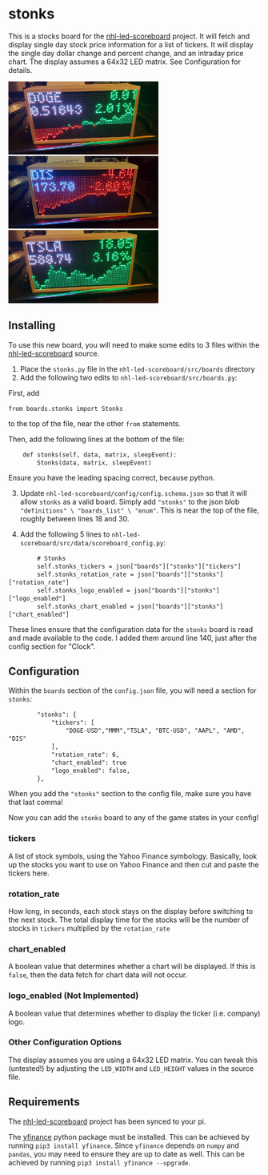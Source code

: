# stonks
This is a stocks board for the [nhl-led-scoreboard](https://github.com/riffnshred/nhl-led-scoreboard) project. It will fetch and display single day stock price information for a list of tickers. It will display the single day dollar change and percent change, and an intraday price chart. The display assumes a 64x32 LED matrix. See Configuration for details.

<img src="images/DOGE.jpg" width=300></img>
<img src="images/DIS.jpg" width=300></img>
<img src="images/TSLA.jpg" width=300></img>

## Installing
To use this new board, you will need to make some edits to 3 files within the [nhl-led-scoreboard](https://github.com/riffnshred/nhl-led-scoreboard) source.

1. Place the `stonks.py` file in the `nhl-led-scoreboard/src/boards` directory
2. Add the following two edits to `nhl-led-scoreboard/src/boards.py`:

First, add
```
from boards.stonks import Stonks
```
to the top of the file, near the other `from` statements.

Then, add the following lines at the bottom of the file:
```
    def stonks(self, data, matrix, sleepEvent):
        Stonks(data, matrix, sleepEvent)
```
Ensure you have the leading spacing correct, because python.

3. Update `nhl-led-scoreboard/config/config.schema.json` so that it will allow `stonks` as a valid board. Simply add `"stonks"` to the json blob `"definitions" \ "boards_list" \ "enum"`. This is near the top of the file, roughly between lines 18 and 30.

4. Add the following 5 lines to `nhl-led-scoreboard/src/data/scoreboard_config.py`:
```
        # Stonks
        self.stonks_tickers = json["boards"]["stonks"]["tickers"]
        self.stonks_rotation_rate = json["boards"]["stonks"]["rotation_rate"]
        self.stonks_logo_enabled = json["boards"]["stonks"]["logo_enabled"]
        self.stonks_chart_enabled = json["boards"]["stonks"]["chart_enabled"]
```
These lines ensure that the configuration data for the `stonks` board is read and made available to the code. I added them around line 140, just after the config section for "Clock".

## Configuration
Within the `boards` section of the `config.json` file, you will need a section for `stonks`:
```
        "stonks": {
            "tickers": [
                "DOGE-USD","MMM","TSLA", "BTC-USD", "AAPL", "AMD", "DIS"
            ],
            "rotation_rate": 6,
            "chart_enabled": true
            "logo_enabled": false,
        },
```
When you add the `"stonks"` section to the config file, make sure you have that last comma!

Now you can add the `stonks` board to any of the game states in your config!

### tickers
A list of stock symbols, using the Yahoo Finance symbology. Basically, look up the stocks you want to use on Yahoo Finance and then cut and paste the tickers here.

### rotation_rate
How long, in seconds, each stock stays on the display before switching to the next stock. The total display time for the stocks will be the number of stocks in `tickers` multiplied by the `rotation_rate`

### chart_enabled
A boolean value that determines whether a chart will be displayed. If this is `false`, then the data fetch for chart data will not occur.

### logo_enabled (Not Implemented)
A boolean value that determines whether to display the ticker (i.e. company) logo.

### Other Configuration Options
The display assumes you are using a 64x32 LED matrix. You can tweak this (untested!) by adjusting the `LED_WIDTH` and `LED_HEIGHT` values in the source file. 

## Requirements
The [nhl-led-scoreboard](https://github.com/riffnshred/nhl-led-scoreboard) project has been synced to your pi.

The [yfinance](https://github.com/ranaroussi/yfinance) python package must be installed. This can be achieved by running `pip3 install yfinance`. Since `yfinance` depends on 
`numpy` and `pandas`, you may need to ensure they are up to date as well. This can be achieved by running `pip3 install yfinance --upgrade`.
